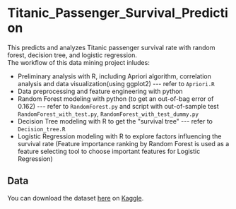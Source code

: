 # Titanic_Passenger_Survival_Prediction
This predicts and analyzes Titanic passenger survival rate with random forest, decision tree, and logistic regression.  
The workflow of this data mining project inludes:
- Preliminary analysis with R, including Apriori algorithm, correlation analysis and data visualization(using ggplot2) --- refer to `Apriori.R`
-	Data preprocessing and feature engineering with python
-	Random Forest modeling with python (to get an out-of-bag error of 0.162) --- refer to `RandomForest.py` and script with out-of-sample test `RandomForest_with_test.py`, `RandomForest_with_test_dummy.py`
- Decision Tree modeling with R to get the "survival tree" --- refer to `Decision_tree.R`
- Logistic Regression modeling with R to explore factors influencing the survival rate (Feature importance ranking by Random Forest is used as a feature selecting tool to choose important features for Logistic Regression)

## Data
You can download the dataset [here](https://www.kaggle.com/c/titanic/data) on [Kaggle](https://www.kaggle.com/).
